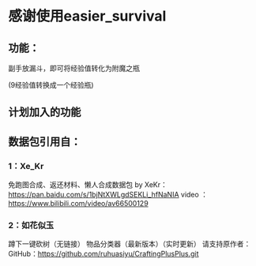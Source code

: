 # 感谢使用easier_survival

## 功能：

副手放漏斗，即可将经验值转化为附魔之瓶

(9经验值转换成一个经验瓶)

## 计划加入的功能



## 数据包引用自：

### 1：Xe_Kr
免跑图合成、返还材料、懒人合成数据包
by XeKr：  https://pan.baidu.com/s/1bjNtXWLgdSEKLi_hfNaNIA
video ：https://www.bilibili.com/video/av66500129

### 2：如花似玉
蹲下一键砍树（无链接）
物品分类器（最新版本）（实时更新）
请支持原作者：GitHub：https://github.com/ruhuasiyu/CraftingPlusPlus.git
